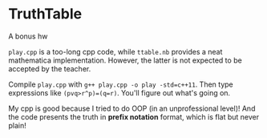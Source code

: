# TruthTable
A bonus hw

`play.cpp` is a too-long cpp code, while `ttable.nb` provides a neat mathematica implementation. However, the latter is not expected to be accepted by the teacher.

Compile `play.cpp` with `g++ play.cpp -o play -std=c++11`. Then type expressions like `(pvq>r^p)=(q=r)`. You'll figure out what's going on.

My cpp is good because I tried to do OOP (in an unprofessional level)! And the code presents the truth in **prefix notation** format, which is flat but never plain!
